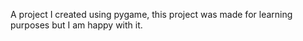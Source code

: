 A project I created using pygame, this project was made for learning purposes but I am happy with it.
